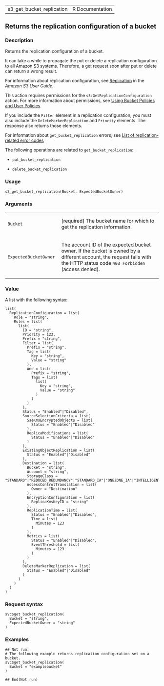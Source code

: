 <table style="width: 100%;">
<tbody>
<tr class="odd">
<td>s3_get_bucket_replication</td>
<td style="text-align: right;">R Documentation</td>
</tr>
</tbody>
</table>

## Returns the replication configuration of a bucket

### Description

Returns the replication configuration of a bucket.

It can take a while to propagate the put or delete a replication
configuration to all Amazon S3 systems. Therefore, a get request soon
after put or delete can return a wrong result.

For information about replication configuration, see
[Replication](https://docs.aws.amazon.com/AmazonS3/latest/userguide/replication.html)
in the *Amazon S3 User Guide*.

This action requires permissions for the
`s3:GetReplicationConfiguration` action. For more information about
permissions, see [Using Bucket Policies and User
Policies](https://docs.aws.amazon.com/AmazonS3/latest/userguide/using-iam-policies.html).

If you include the `Filter` element in a replication configuration, you
must also include the `DeleteMarkerReplication` and `Priority` elements.
The response also returns those elements.

For information about `get_bucket_replication` errors, see [List of
replication-related error
codes](https://docs.aws.amazon.com/AmazonS3/latest/API/ErrorResponses.html#ReplicationErrorCodeList)

The following operations are related to `get_bucket_replication`:

-   `put_bucket_replication`

-   `delete_bucket_replication`

### Usage

    s3_get_bucket_replication(Bucket, ExpectedBucketOwner)

### Arguments

<table>
<colgroup>
<col style="width: 35%" />
<col style="width: 65%" />
</colgroup>
<tbody>
<tr class="odd">
<td><code id="s3_get_bucket_replication_:_Bucket">Bucket</code></td>
<td><p>[required] The bucket name for which to get the replication
information.</p></td>
</tr>
<tr class="even">
<td><code
id="s3_get_bucket_replication_:_ExpectedBucketOwner">ExpectedBucketOwner</code></td>
<td><p>The account ID of the expected bucket owner. If the bucket is
owned by a different account, the request fails with the HTTP status
code <code style="white-space: pre;">⁠403 Forbidden⁠</code> (access
denied).</p></td>
</tr>
</tbody>
</table>

### Value

A list with the following syntax:

    list(
      ReplicationConfiguration = list(
        Role = "string",
        Rules = list(
          list(
            ID = "string",
            Priority = 123,
            Prefix = "string",
            Filter = list(
              Prefix = "string",
              Tag = list(
                Key = "string",
                Value = "string"
              ),
              And = list(
                Prefix = "string",
                Tags = list(
                  list(
                    Key = "string",
                    Value = "string"
                  )
                )
              )
            ),
            Status = "Enabled"|"Disabled",
            SourceSelectionCriteria = list(
              SseKmsEncryptedObjects = list(
                Status = "Enabled"|"Disabled"
              ),
              ReplicaModifications = list(
                Status = "Enabled"|"Disabled"
              )
            ),
            ExistingObjectReplication = list(
              Status = "Enabled"|"Disabled"
            ),
            Destination = list(
              Bucket = "string",
              Account = "string",
              StorageClass = "STANDARD"|"REDUCED_REDUNDANCY"|"STANDARD_IA"|"ONEZONE_IA"|"INTELLIGENT_TIERING"|"GLACIER"|"DEEP_ARCHIVE"|"OUTPOSTS"|"GLACIER_IR"|"SNOW",
              AccessControlTranslation = list(
                Owner = "Destination"
              ),
              EncryptionConfiguration = list(
                ReplicaKmsKeyID = "string"
              ),
              ReplicationTime = list(
                Status = "Enabled"|"Disabled",
                Time = list(
                  Minutes = 123
                )
              ),
              Metrics = list(
                Status = "Enabled"|"Disabled",
                EventThreshold = list(
                  Minutes = 123
                )
              )
            ),
            DeleteMarkerReplication = list(
              Status = "Enabled"|"Disabled"
            )
          )
        )
      )
    )

### Request syntax

    svc$get_bucket_replication(
      Bucket = "string",
      ExpectedBucketOwner = "string"
    )

### Examples

    ## Not run: 
    # The following example returns replication configuration set on a bucket.
    svc$get_bucket_replication(
      Bucket = "examplebucket"
    )

    ## End(Not run)
